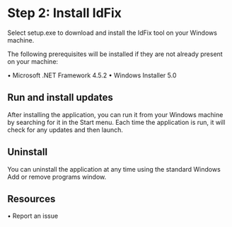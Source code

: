 # Step 2: Install IdFix

Select setup.exe to download and install the IdFix tool on your Windows machine.

The following prerequisites will be installed if they are not already present on your machine:

 •	Microsoft .NET Framework 4.5.2
 •	Windows Installer 5.0

## Run and install updates

After installing the application, you can run it from your Windows machine by searching for it in the Start menu. Each time the application is run, it will check for any updates and then launch.

## Uninstall

You can uninstall the application at any time using the standard Windows Add or remove programs window.

## Resources

 •	Report an issue
